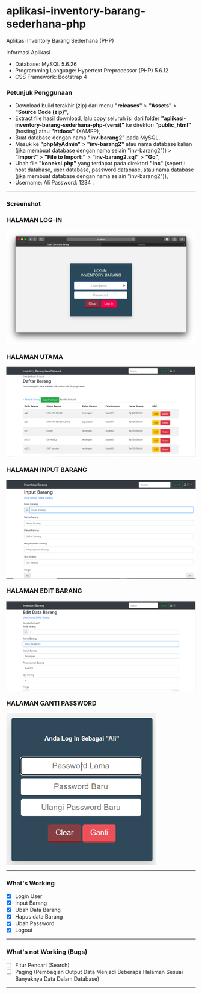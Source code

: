 # aplikasi-inventory-barang-sederhana-php

Aplikasi Inventory Barang Sederhana (PHP)

Informasi Aplikasi

- Database: MySQL 5.6.26
- Programming Language: Hypertext Preprocessor (PHP) 5.6.12
- CSS Framework: Bootstrap 4

### Petunjuk Penggunaan

- Download build terakhir (zip) dari menu <b>"releases"</b> > <b>"Assets"</b> > <b>"Source Code (zip)"</b>,
- Extract file hasil download, lalu copy seluruh isi dari folder <b>"aplikasi-inventory-barang-sederhana-php-(versi)"</b> ke direktori <b>"public_html"</b> (hosting) atau <b>"htdocs"</b> (XAMPP),
- Buat database dengan nama <b>"inv-barang2"</b> pada MySQL,
- Masuk ke <b>"phpMyAdmin"</b> > <b>"inv-barang2"</b> atau nama database kalian (jika membuat database dengan nama selain "inv-barang2")) > <b>"Import"</b> > <b>"File to Import:"</b> > <b>"inv-barang2.sql"</b> > <b>"Go"</b>,
- Ubah file <b>"koneksi.php"</b> yang terdapat pada direktori <b>"inc"</b> (seperti: host database, user database, password database, atau nama database (jika membuat database dengan nama selain "inv-barang2")),
- Username: Ali Password: 1234 .

---

### Screenshot

### HALAMAN LOG-IN

<img src="/Screenshot/login.png?raw=true" alt="Halaman Login" align="center">

### HALAMAN UTAMA

<img src="/Screenshot/halaman-utama.png?raw=true" alt="Halaman Utama" align="center">

### HALAMAN INPUT BARANG

<img src="/Screenshot/input-barang.png?raw=true" alt="Halaman Input Barang" align="center">

### HALAMAN EDIT BARANG

<img src="/Screenshot/edit-data-barang.png?raw=true" alt="Halaman Edit Data Barang" align="center">

### HALAMAN GANTI PASSWORD

<img src="/Screenshot/ganti-password.png?raw=true" alt="Halaman Ganti Password" align="center">

---

### What's Working

- [x] Login User
- [x] Input Barang
- [x] Ubah Data Barang
- [x] Hapus data Barang
- [x] Ubah Password
- [x] Logout

---

### What's not Working (Bugs)

- [ ] Fitur Pencari (Search)
- [ ] Paging (Pembagian Output Data Menjadi Beberapa Halaman Sesuai Banyaknya Data Dalam Database)

---
